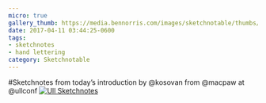 ```yaml
---
micro: true
gallery_thumb: https://media.bennorris.com/images/sketchnotable/thumbs/ull-2017-sketchnotes-09.jpg
date: 2017-04-11 03:44:25-0600
tags:
- sketchnotes
- hand lettering
category: Sketchnotable
---
```


#Sketchnotes from today’s introduction by @kosovan from @macpaw at @ullconf [![Ull Sketchnotes](https://media.bennorris.com/images/sketchnotable/ull-2017/ull-2017-sketchnotes-09.jpg)](https://media.bennorris.com/images/sketchnotable/ull-2017/ull-2017-sketchnotes-09.jpg)